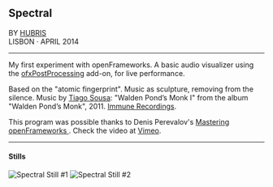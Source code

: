 ## Spectral

BY [HUBRIS](http://cargocollective.com/hubris "See more of Hubris ->")  
LISBON · APRIL 2014 

--- 
  

My first experiment with openFrameworks. A basic audio visualizer using the [ofxPostProcessing](http://www.neilmendoza.com/ofxpostprocessing/) add-on, for live performance.  

Based on the "atomic fingerprint". Music as sculpture, removing from the silence. Music by [Tiago Sousa](http://tiagosousa.org): "Walden Pond’s Monk I" from the album "Walden Pond’s Monk", 2011. [Immune Recordings](http://immunerecordings.net/catalog/walden-ponds-monk/).   

This program was possible thanks to Denis Perevalov's [Mastering openFrameworks ](http://masteringof.wordpress.com). Check the video at [Vimeo](https://vimeo.com/93052927).  

---


#### Stills
![Spectral Still #1](https://farm6.staticflickr.com/5571/14523367888_188be8ac22_o.png)
![Spectral Still #2](https://farm3.staticflickr.com/2928/14523359829_2a3f40a49b_o.png)
